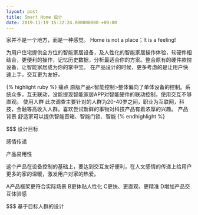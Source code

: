 ```yaml
---
layout: post
title: Smart Home 设计
date: 2019-11-19 15:32:24.000000000 +09:00
---
```


家并不是一个地方，而是一种感觉。
Home is not a place；It is a feeling!




为用户住宅提供全方位的智能家居设备，及人性化的智能家居操作体验，软硬件相结合，更便利的操作，记忆历史数据，分析最适合你的方案。整合原有的硬件款控设备，让智能家居成为你的掌中宝。
在产品设计的时候，更多考虑的是让用户快速上手，交互更为友好。

{% highlight ruby %}
痛点
原版产品<智能控制>整体偏向了单体设备的控制。系统众多，互无联动，没能提现智能家居APP对智能硬件的联动控制，使用交互不够直观。
使用人群
此次调查主要针对的人群为20-40岁之间，职业为互联网，科技，金融等高收入人群。喜欢尝试新鲜的事物对科技产品有着浓厚的兴趣。
产品背景
舒适家可以提供智能音箱、智能门锁、智能
{% endhighlight %}

$$$ 设计目标

感情传递

产品易用性

这个产品在设备控制的基础上，要达到交互友好便利，在人文感情的传递上给用户更多的家的温暖，激发用户对家的热爱。

A产品框架更符合实际场景
B更体贴人性化
C更快、更直观、更精准
D增加产品交互体验感

$$$ 基于目标人群的设计

